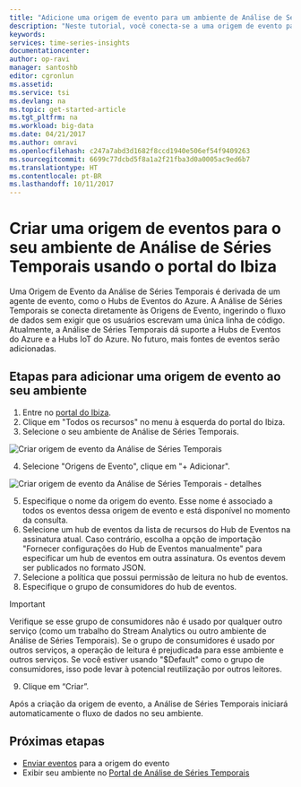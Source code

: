 ```yaml
---
title: "Adicione uma origem de evento para um ambiente de Análise de Séries Temporais do Azure | Microsoft Docs"
description: "Neste tutorial, você conecta-se a uma origem de evento para o seu ambiente de Análise de Séries Temporais"
keywords: 
services: time-series-insights
documentationcenter: 
author: op-ravi
manager: santoshb
editor: cgronlun
ms.assetid: 
ms.service: tsi
ms.devlang: na
ms.topic: get-started-article
ms.tgt_pltfrm: na
ms.workload: big-data
ms.date: 04/21/2017
ms.author: omravi
ms.openlocfilehash: c247a7abd3d1682f8ccd1940e506ef54f9409263
ms.sourcegitcommit: 6699c77dcbd5f8a1a2f21fba3d0a0005ac9ed6b7
ms.translationtype: HT
ms.contentlocale: pt-BR
ms.lasthandoff: 10/11/2017
---
```

# <a name="create-an-event-source-for-your-time-series-insights-environment-using-the-ibiza-portal"></a>Criar uma origem de eventos para o seu ambiente de Análise de Séries Temporais usando o portal do Ibiza

Uma Origem de Evento da Análise de Séries Temporais é derivada de um agente de evento, como o Hubs de Eventos do Azure. A Análise de Séries Temporais se conecta diretamente às Origens de Evento, ingerindo o fluxo de dados sem exigir que os usuários escrevam uma única linha de código. Atualmente, a Análise de Séries Temporais dá suporte a Hubs de Eventos do Azure e a Hubs IoT do Azure. No futuro, mais fontes de eventos serão adicionadas.

## <a name="steps-to-add-an-event-source-to-your-environment"></a>Etapas para adicionar uma origem de evento ao seu ambiente

1.  Entre no [portal do Ibiza](https://portal.azure.com).
2.  Clique em "Todos os recursos" no menu à esquerda do portal do Ibiza.
3.  Selecione o seu ambiente de Análise de Séries Temporais.

  ![Criar origem de evento da Análise de Séries Temporais](media/add-event-source/getstarted-create-event-source-1.png)

4.  Selecione "Origens de Evento", clique em "+ Adicionar".

  ![Criar origem de evento da Análise de Séries Temporais - detalhes](media/add-event-source/getstarted-create-event-source-2.png)

5.  Especifique o nome da origem do evento. Esse nome é associado a todos os eventos dessa origem de evento e está disponível no momento da consulta.
6.  Selecione um hub de eventos da lista de recursos do Hub de Eventos na assinatura atual. Caso contrário, escolha a opção de importação "Fornecer configurações do Hub de Eventos manualmente" para especificar um hub de eventos em outra assinatura. Os eventos devem ser publicados no formato JSON.
7.  Selecione a política que possui permissão de leitura no hub de eventos.
8.  Especifique o grupo de consumidores do hub de eventos.

  > [!IMPORTANT]
  > Verifique se esse grupo de consumidores não é usado por qualquer outro serviço (como um trabalho do Stream Analytics ou outro ambiente de Análise de Séries Temporais). Se o grupo de consumidores é usado por outros serviços, a operação de leitura é prejudicada para esse ambiente e outros serviços. Se você estiver usando "$Default" como o grupo de consumidores, isso pode levar à potencial reutilização por outros leitores.

9.  Clique em “Criar”.

Após a criação da origem de evento, a Análise de Séries Temporais iniciará automaticamente o fluxo de dados no seu ambiente.

## <a name="next-steps"></a>Próximas etapas

* [Enviar eventos](time-series-insights-send-events.md) para a origem do evento
* Exibir seu ambiente no [Portal de Análise de Séries Temporais](https://insights.timeseries.azure.com)
